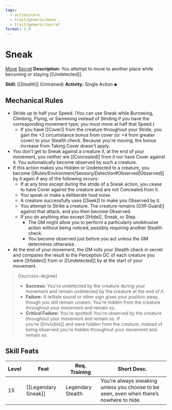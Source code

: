 ```yaml
---
tags:
  - action/core
  - trait/generic/move
  - trait/generic/secret
format: 1_0
---
```

# Sneak[](#Actions "Single Action")

[Move](Move.md "General Trait") [Secret](Secret.md "General Trait")
**Description:** You attempt to move to another place while becoming or staying [[Undetected]].

**Skill:** [[Stealth]] (Untrained)
**Activity:** Single Action ⬥

## Mechanical Rules

- Stride up to half your Speed. (You can use Sneak while Burrowing, Climbing, Flying, or Swimming instead of Striding if you have the corresponding movement type; you must move at half that Speed.)  
	- If you have [[Cover]] from the creature throughout your Stride, you gain the +2 circumstance bonus from cover (or +4 from greater cover) to your Stealth check. Because you're moving, the bonus increase from Taking Cover doesn't apply.
- You don't get to Sneak against a creature if, at the end of your movement, you neither are [[Concealed]] from it nor have Cover against it. You automatically become observed by such a creature.
- If this action makes you Hidden or Undetected to a creature, you become [[Rules/Environment/Sensory/Detection#Observed|Observed]] by it again if any of the following occurs:
	- If at any time except during the stride of a Sneak action, you cease to have Cover against the creature and are not Concealed from it.
	- You speak or make a deliberate loud noise. 
	- A creature successfully uses [[Seek]] to make you Observed by it.
	- You attempt to Strike a creature. The creature remains [[Off-Guard]] against that attack, and you then become Observed.
	- If you do anything else except [[Hide]], Sneak, or Step.
		- The GM might allow you to perform a particularly unobtrusive action without being noticed, possibly requiring another Stealth check.
		- You become observed just before you act unless the GM determines otherwise.
- At the end of your movement, the GM rolls your Stealth check in secret and compares the result to the Perception DC of each creature you were [[Hidden]] from or [[Undetected]] by at the start of your movement.

> [!success-degree]
>- **Success:** You're undetected by the creature during your movement and remain undetected by the creature at the end of it.  
>- **Failure:** A telltale sound or other sign gives your position away, though you still remain unseen. You're hidden from the creature throughout your movement and remain so.  
>- **Critical Failure:** You're spotted! You're observed by the creature throughout your movement and remain so. If you're [[Invisible]] and were hidden from the creature, instead of being observed you're hidden throughout your movement and remain so.

## Skill Feats

| Level | Feat                | Req. Training     | Short Desc.                                                                             |
| ----- | ------------------- | ----------------- | --------------------------------------------------------------------------------------- |
| 15    | [[Legendary Sneak]] | Legendary Stealth | You’re always sneaking unless you choose to be seen, even when there’s nowhere to hide. |